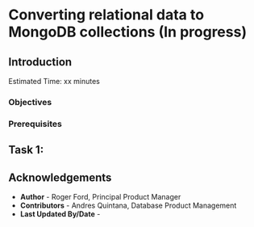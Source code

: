 # Converting relational data to MongoDB collections (In progress)

## Introduction

Estimated Time: xx minutes

### Objectives

### Prerequisites

## Task 1:

## Acknowledgements

- **Author** - Roger Ford, Principal Product Manager
- **Contributors** - Andres Quintana, Database Product Management
- **Last Updated By/Date** - 
